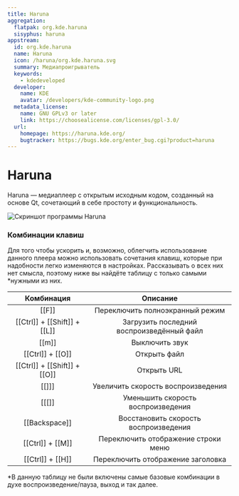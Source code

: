 ```yaml
---
title: Haruna
aggregation:
  flatpak: org.kde.haruna
  sisyphus: haruna
appstream:
  id: org.kde.haruna
  name: Haruna
  icon: /haruna/org.kde.haruna.svg
  summary: Медиапроигрыватель
  keywords:
    - kdedeveloped
  developer:
    name: KDE
    avatar: /developers/kde-community-logo.png
  metadata_license:
    name: GNU GPLv3 or later
    link: https://choosealicense.com/licenses/gpl-3.0/
  url:
    homepage: https://haruna.kde.org/
    bugtracker: https://bugs.kde.org/enter_bug.cgi?product=haruna
---
```


# Haruna

Haruna — медиаплеер с открытым исходным кодом, созданный на основе Qt, сочетающий в себе простоту и функциональность.

![Скриншот программы Haruna](/haruna/haruna_screen.png)

<!--@include: @apps/.parts/install/content-repo.md-->
<!--@include: @apps/.parts/install/content-flatpak.md-->

### Комбинации клавиш

Для того чтобы ускорить и, возможно, облегчить использование данного плеера можно использовать сочетания клавиш, которые при надобности легко изменяются в настройках.
Рассказывать о всех них нет смысла, поэтому ниже вы найдёте таблицу с только самыми \*нужными из них.

|          Комбинация          |                 Описание                  |
| :--------------------------: | :---------------------------------------: |
|            [[F]]             |      Переключить полноэкранный режим      |
| [[Ctrl]] + [[Shift]] + [[L]] | Загрузить последний воспроизведённый файл |
|            [[m]]             |              Выключить звук               |
|       [[Ctrl]] + [[O]]       |               Открыть файл                |
| [[Ctrl]] + [[Shift]] + [[O]] |                Открыть URL                |
|            [[\]]]            |    Увеличить скорость воспроизведения     |
|            [[\[]]            |    Уменьшить скорость воспроизведения     |
|        [[Backspace]]         |   Восстановить скорость воспроизведения   |
|       [[Ctrl]] + [[M]]       |    Переключить отображение строки меню    |
|       [[Ctrl]] + [[H]]       |     Переключить отображение заголовка     |

\*В данную таблицу не были включены самые базовые комбинации в духе воспроизведение/пауза, выход и так далее.
